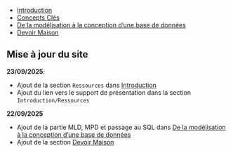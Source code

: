 - [Introduction](00_Introduction.md)
- [Concepts Clés](01_BDD_Theorie.md)
- [De la modélisation à la conception d’une base de données](02_Modelisation.md)
- [Devoir Maison](03_Devoir_maison.md)

## Mise à jour du site

**23/09/2025**:
- Ajout de la section `Ressources` dans [Introduction](00_Introduction.md)
- Ajout du lien vers le support de présentation dans la section `Introduction/Ressources`

**22/09/2025**
- Ajout de la partie MLD, MPD et passage au SQL dans [De la modélisation à la conception d’une base de données](02_Modelisation.md)
- Ajout de la section [Devoir Maison](03_Devoir_maison.md)
